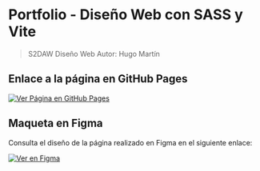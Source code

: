 # Portfolio - Diseño Web con SASS y Vite 

> S2DAW Diseño Web
> Autor: Hugo Martín

## Enlace a la página en GitHub Pages

[![Ver Página en GitHub Pages](https://img.shields.io/badge/GitHub-Pages-blue)](https://hugomartiin.github.io/Portfolio/)

## Maqueta en Figma
Consulta el diseño de la página realizado en Figma en el siguiente enlace:

[![Ver en Figma](https://img.shields.io/badge/Figma-Diseño-orange)](https://www.figma.com/file/U9Uw8hBSiImSOBgG1noTG3?node-id=0-1&node-type=canvas&t=3iHbTJjqZlu3LWl0-0&type=design&mode=design&fuid=1418561696904566261)
